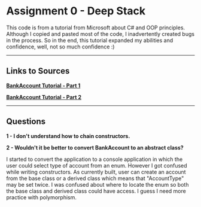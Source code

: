 # Assignment 0 - Deep Stack

This code is from a tutorial from Microsoft about C# and OOP principles. Although I copied and pasted most of the code, I inadvertently created bugs in the process. So in the end, this tutorial expanded my abilities and confidence, well, not so much confidence :)

---

## Links to Sources

[**BankAccount Tutorial - Part 1**](https://docs.microsoft.com/en-us/dotnet/csharp/fundamentals/tutorials/classes)

[**BankAccount Tutorial - Part 2**](https://docs.microsoft.com/en-us/dotnet/csharp/fundamentals/tutorials/oop)

---

## Questions

**1 - I don't understand how to chain constructors.**

**2 - Wouldn't it be better to convert BankAccount to an abstract class?**

I started to convert the application to a console application in which the user could select type of account from an enum. However I got confused while writing constructors. As currently built, user can create an account from the base class or a derived class which means that "AccountType" may be set twice. I was confused about where to locate the enum so both the base class and derived class could have access. I guess I need more practice with polymorphism.
